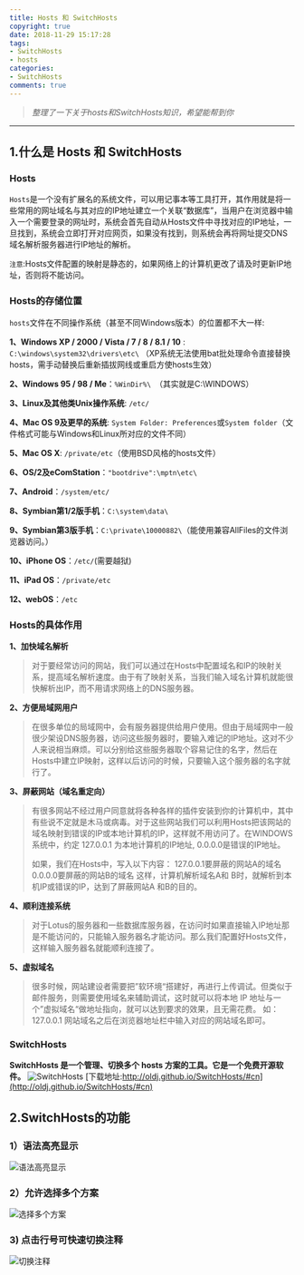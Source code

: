 ```yaml
---
title: Hosts 和 SwitchHosts
copyright: true
date: 2018-11-29 15:17:28
tags:
- SwitchHosts
- hosts
categories:
- SwitchHosts
comments: true
---
```

>*整理了一下关于hosts和SwitchHosts知识，希望能帮到你*

***
<!-- more -->

## 1.什么是 Hosts 和 SwitchHosts

### Hosts
`Hosts`是一个没有扩展名的系统文件，可以用记事本等工具打开，其作用就是将一些常用的网址域名与其对应的IP地址建立一个关联“数据库”，当用户在浏览器中输入一个需要登录的网址时，系统会首先自动从Hosts文件中寻找对应的IP地址，一旦找到，系统会立即打开对应网页，如果没有找到，则系统会再将网址提交DNS域名解析服务器进行IP地址的解析。

`注意`:Hosts文件配置的映射是静态的，如果网络上的计算机更改了请及时更新IP地址，否则将不能访问。

### Hosts的存储位置
`hosts`文件在不同操作系统（甚至不同Windows版本）的位置都不大一样:

**1、Windows XP / 2000 / Vista / 7 / 8 / 8.1 / 10** : `C:\windows\system32\drivers\etc\`
（XP系统无法使用bat批处理命令直接替换hosts，需手动替换后重新插拔网线或重启方使hosts生效）

**2、Windows 95 / 98 / Me**：`%WinDir%\ `（其实就是C:\WINDOWS）

**3、Linux及其他类Unix操作系统**:  `/etc/`

**4、Mac OS 9及更早的系统**:  `System Folder: Preferences`或`System folder`（文件格式可能与Windows和Linux所对应的文件不同） 

**5、Mac OS X**:  `/private/etc`（使用BSD风格的hosts文件）

**6、OS/2及eComStation**：`"bootdrive":\mptn\etc\`

**7、Android**：`/system/etc/`

**8、Symbian第1/2版手机**：`C:\system\data\`

**9、Symbian第3版手机**：`C:\private\10000882\`（能使用兼容AllFiles的文件浏览器访问。）

**10、iPhone OS**：`/etc/`(需要越狱)

**11、iPad OS**：`/private/etc`

**12、webOS**：`/etc`

### Hosts的具体作用

 **1、加快域名解析**

> 对于要经常访问的网站，我们可以通过在Hosts中配置域名和IP的映射关系，提高域名解析速度。由于有了映射关系，当我们输入域名计算机就能很快解析出IP，而不用请求网络上的DNS服务器。

**2、方便局域网用户**

> 在很多单位的局域网中，会有服务器提供给用户使用。但由于局域网中一般很少架设DNS服务器，访问这些服务器时，要输入难记的IP地址。这对不少人来说相当麻烦。可以分别给这些服务器取个容易记住的名字，然后在Hosts中建立IP映射，这样以后访问的时候，只要输入这个服务器的名字就行了。

**3、屏蔽网站（域名重定向）**

> 有很多网站不经过用户同意就将各种各样的插件安装到你的计算机中，其中有些说不定就是木马或病毒。对于这些网站我们可以利用Hosts把该网站的域名映射到错误的IP或本地计算机的IP，这样就不用访问了。在WINDOWS系统中，约定 127.0.0.1 为本地计算机的IP地址, 0.0.0.0是错误的IP地址。
> 
> 如果，我们在Hosts中，写入以下内容：
> 127.0.0.1要屏蔽的网站A的域名
> 0.0.0.0要屏蔽的网站B的域名 
> 这样，计算机解析域名A和 B时，就解析到本机IP或错误的IP，达到了屏蔽网站A 和B的目的。

**4、顺利连接系统**

> 对于Lotus的服务器和一些数据库服务器，在访问时如果直接输入IP地址那是不能访问的，只能输入服务器名才能访问。那么我们配置好Hosts文件，这样输入服务器名就能顺利连接了。

**5、虚拟域名**

> 很多时候，网站建设者需要把”软环境“搭建好，再进行上传调试。但类似于邮件服务，则需要使用域名来辅助调试，这时就可以将本地 IP
> 地址与一个”虚拟域名“做地址指向，就可以达到要求的效果，且无需花费。
> 如：127.0.0.1 网站域名之后在浏览器地址栏中输入对应的网站域名即可。

### SwitchHosts
**SwitchHosts 是一个管理、切换多个 hosts 方案的工具。它是一个免费开源软件。**
![SwitchHosts](https://img-blog.csdnimg.cn/20181108091359607.png?x-oss-process=image/watermark,type_ZmFuZ3poZW5naGVpdGk,shadow_10,text_aHR0cHM6Ly9ibG9nLmNzZG4ubmV0L3BpbmJvbGVp,size_16,color_FFFFFF,t_70)
[下载地址:http://oldj.github.io/SwitchHosts/#cn](http://oldj.github.io/SwitchHosts/#cn)

## 2.SwitchHosts的功能
### 1）语法高亮显示
![语法高亮显示](https://img-blog.csdnimg.cn/20181108092149503.png?x-oss-process=image/watermark,type_ZmFuZ3poZW5naGVpdGk,shadow_10,text_aHR0cHM6Ly9ibG9nLmNzZG4ubmV0L3BpbmJvbGVp,size_16,color_FFFFFF,t_70)

### 2）允许选择多个方案
![选择多个方案](https://img-blog.csdnimg.cn/20181108092304136.png?x-oss-process=image/watermark,type_ZmFuZ3poZW5naGVpdGk,shadow_10,text_aHR0cHM6Ly9ibG9nLmNzZG4ubmV0L3BpbmJvbGVp,size_16,color_FFFFFF,t_70)

### 3) 点击行号可快速切换注释
![切换注释](https://img-blog.csdnimg.cn/20181108092407393.png?x-oss-process=image/watermark,type_ZmFuZ3poZW5naGVpdGk,shadow_10,text_aHR0cHM6Ly9ibG9nLmNzZG4ubmV0L3BpbmJvbGVp,size_16,color_FFFFFF,t_70)
